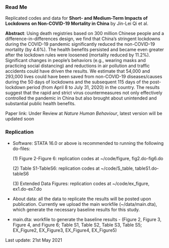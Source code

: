 



### Read Me

Replicated codes and data for **Short- and Medium-Term Impacts of Lockdowns** **on Non-COVID-19 Mortality in China** by Jin-Lei Qi et al.

**Abstract**: Using death registries based on 300 million Chinese people and a difference-in-differences design, we find that China’s stringent lockdowns during the COVID-19 pandemic significantly reduced the non-COVID-19 mortality (by 4.6%). The health benefits persisted and became even greater after the lockdown rules were loosened (mortality reduced by 11.2%). Significant changes in people’s behaviors (e.g., wearing masks and practicing social distancing) and reductions in air pollution and traffic accidents could have driven the results. We estimate that 54,000 and 293,000 lives could have been saved from non-COVID-19 diseases/causes during the 50 days of lockdowns and the subsequent 115 days of the post-lockdown period (from April 8 to July 31, 2020) in the country. The results suggest that the rapid and strict virus countermeasures not only effectively controlled the pandemic in China but also brought about unintended and substantial public health benefits.

Paper link: Under Review at *Nature Human Behaviour*, latest version will be updated soon

### Replication

- Software: STATA 16.0 or above is recommended to running the following do-files:

  (1) Figure 2-Figure 6: replication codes at ~/code/figure, fig2.do-fig6.do 

  (2) Table S1-TableS6: replication codes at ~/code/S_table, tableS1.do-tableS6

  (3) Extended Data Figures: replication codes at ~/code/ex_figure, ex1.do-ex7.do

- About data: all the data to replicate the results will be posted upon publication. Currently we upload the main workfile (~/data/main.dta), which generate the necessary baseline results for this study.

- main.dta: workfile to generate the baseline results - (Figure 2, Figure 3, Figure 4, and Figure 6; Table S1, Table S2, Table S3, Table S5; EX_Figure2, EX_Figure3, EX_Figure4, EX_Figure5)

Last update: 21st May 2021